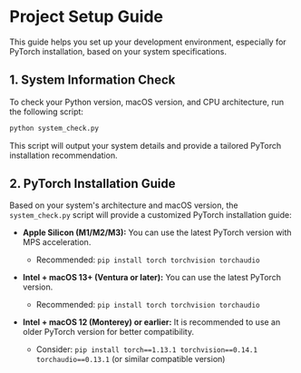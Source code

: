 # Project Setup Guide

This guide helps you set up your development environment, especially for PyTorch installation, based on your system specifications.

## 1. System Information Check

To check your Python version, macOS version, and CPU architecture, run the following script:

```bash
python system_check.py
```

This script will output your system details and provide a tailored PyTorch installation recommendation.

## 2. PyTorch Installation Guide

Based on your system's architecture and macOS version, the `system_check.py` script will provide a customized PyTorch installation guide:

*   **Apple Silicon (M1/M2/M3):** You can use the latest PyTorch version with MPS acceleration.
    *   Recommended: `pip install torch torchvision torchaudio`

*   **Intel + macOS 13+ (Ventura or later):** You can use the latest PyTorch version.
    *   Recommended: `pip install torch torchvision torchaudio`

*   **Intel + macOS 12 (Monterey) or earlier:** It is recommended to use an older PyTorch version for better compatibility.
    *   Consider: `pip install torch==1.13.1 torchvision==0.14.1 torchaudio==0.13.1` (or similar compatible version)

